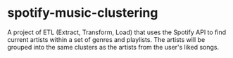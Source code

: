 # spotify-music-clustering
A project of ETL (Extract, Transform, Load) that uses the Spotify API to find current artists within a set of genres and playlists. The artists will be grouped into the same clusters as the artists from the user's liked songs.
